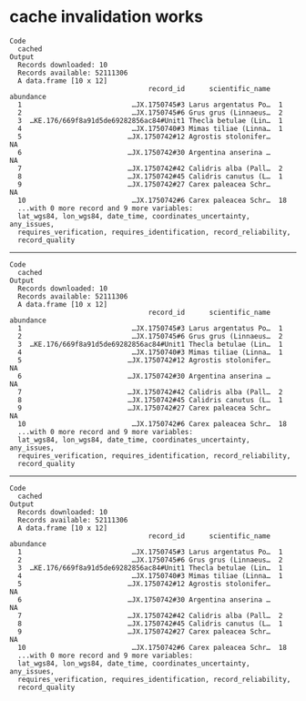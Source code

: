 # cache invalidation works

    Code
      cached
    Output
      Records downloaded: 10
      Records available: 52111306
      A data.frame [10 x 12]
                                      record_id      scientific_name abundance
      1                           …JX.1750745#3 Larus argentatus Po…  1       
      2                           …JX.1750745#6 Grus grus (Linnaeus…  2       
      3  …KE.176/669f8a91d5de69282856ac84#Unit1 Thecla betulae (Lin…  1       
      4                           …JX.1750740#3 Mimas tiliae (Linna…  1       
      5                          …JX.1750742#12 Agrostis stolonifer…        NA
      6                          …JX.1750742#30 Argentina anserina …        NA
      7                          …JX.1750742#42 Calidris alba (Pall…  2       
      8                          …JX.1750742#45 Calidris canutus (L…  1       
      9                          …JX.1750742#27 Carex paleacea Schr…        NA
      10                          …JX.1750742#6 Carex paleacea Schr…  18      
      ...with 0 more record and 9 more variables:
      lat_wgs84, lon_wgs84, date_time, coordinates_uncertainty, any_issues,
      requires_verification, requires_identification, record_reliability,
      record_quality

---

    Code
      cached
    Output
      Records downloaded: 10
      Records available: 52111306
      A data.frame [10 x 12]
                                      record_id      scientific_name abundance
      1                           …JX.1750745#3 Larus argentatus Po…  1       
      2                           …JX.1750745#6 Grus grus (Linnaeus…  2       
      3  …KE.176/669f8a91d5de69282856ac84#Unit1 Thecla betulae (Lin…  1       
      4                           …JX.1750740#3 Mimas tiliae (Linna…  1       
      5                          …JX.1750742#12 Agrostis stolonifer…        NA
      6                          …JX.1750742#30 Argentina anserina …        NA
      7                          …JX.1750742#42 Calidris alba (Pall…  2       
      8                          …JX.1750742#45 Calidris canutus (L…  1       
      9                          …JX.1750742#27 Carex paleacea Schr…        NA
      10                          …JX.1750742#6 Carex paleacea Schr…  18      
      ...with 0 more record and 9 more variables:
      lat_wgs84, lon_wgs84, date_time, coordinates_uncertainty, any_issues,
      requires_verification, requires_identification, record_reliability,
      record_quality

---

    Code
      cached
    Output
      Records downloaded: 10
      Records available: 52111306
      A data.frame [10 x 12]
                                      record_id      scientific_name abundance
      1                           …JX.1750745#3 Larus argentatus Po…  1       
      2                           …JX.1750745#6 Grus grus (Linnaeus…  2       
      3  …KE.176/669f8a91d5de69282856ac84#Unit1 Thecla betulae (Lin…  1       
      4                           …JX.1750740#3 Mimas tiliae (Linna…  1       
      5                          …JX.1750742#12 Agrostis stolonifer…        NA
      6                          …JX.1750742#30 Argentina anserina …        NA
      7                          …JX.1750742#42 Calidris alba (Pall…  2       
      8                          …JX.1750742#45 Calidris canutus (L…  1       
      9                          …JX.1750742#27 Carex paleacea Schr…        NA
      10                          …JX.1750742#6 Carex paleacea Schr…  18      
      ...with 0 more record and 9 more variables:
      lat_wgs84, lon_wgs84, date_time, coordinates_uncertainty, any_issues,
      requires_verification, requires_identification, record_reliability,
      record_quality

